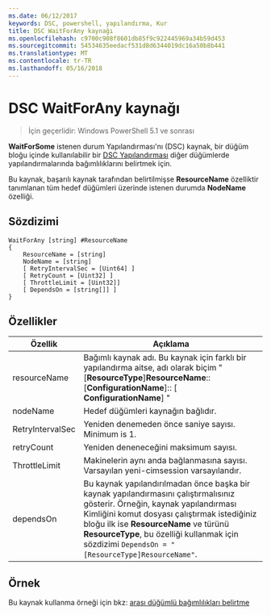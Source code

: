 ```yaml
---
ms.date: 06/12/2017
keywords: DSC, powershell, yapılandırma, Kur
title: DSC WaitForAny kaynağı
ms.openlocfilehash: c9700c908f8601db85f9c922445969a34b59d453
ms.sourcegitcommit: 54534635eedacf531d8d6344019dc16a50b8b441
ms.translationtype: MT
ms.contentlocale: tr-TR
ms.lasthandoff: 05/16/2018
---
```

# <a name="dsc-waitforany-resource"></a>DSC WaitForAny kaynağı

> İçin geçerlidir: Windows PowerShell 5.1 ve sonrası

**WaitForSome** istenen durum Yapılandırması'nı (DSC) kaynak, bir düğüm bloğu içinde kullanılabilir bir [DSC Yapılandırması](configurations.md) diğer düğümlerde yapılandırmalarında bağımlılıklarını belirtmek için.

Bu kaynak, başarılı kaynak tarafından belirtilmişse **ResourceName** özelliktir tanımlanan tüm hedef düğümleri üzerinde istenen durumda **NodeName** özelliği.


## <a name="syntax"></a>Sözdizimi

```
WaitForAny [string] #ResourceName
{
    ResourceName = [string]
    NodeName = [string]
    [ RetryIntervalSec = [Uint64] ]
    [ RetryCount = [Uint32] ]
    [ ThrottleLimit = [Uint32]]
    [ DependsOn = [string[]] ]
}
```

## <a name="properties"></a>Özellikler

|  Özellik  |  Açıklama   |
|---|---|
| resourceName| Bağımlı kaynak adı. Bu kaynak için farklı bir yapılandırma aitse, adı olarak biçim "[__ResourceType__]__ResourceName__:: [__ConfigurationName__]:: [ __ConfigurationName__] "|
| nodeName| Hedef düğümleri kaynağın bağlıdır.|
| RetryIntervalSec| Yeniden denemeden önce saniye sayısı. Minimum is 1.|
| retryCount| Yeniden deneneceğini maksimum sayısı.|
| ThrottleLimit| Makinelerin aynı anda bağlanmasına sayısı. Varsayılan yeni-cimsession varsayılandır.|
| dependsOn | Bu kaynak yapılandırılmadan önce başka bir kaynak yapılandırmasını çalıştırmalısınız gösterir. Örneğin, kaynak yapılandırması Kimliğini komut dosyası çalıştırmak istediğiniz bloğu ilk ise __ResourceName__ ve türünü __ResourceType__, bu özelliği kullanmak için sözdizimi `DependsOn = "[ResourceType]ResourceName"`.|


## <a name="example"></a>Örnek

Bu kaynak kullanma örneği için bkz: [arası düğümlü bağımlılıkları belirtme](crossNodeDependencies.md)